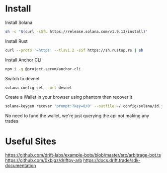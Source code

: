 # Install

Install Solana

```sh
sh -c "$(curl -sSfL https://release.solana.com/v1.9.13/install)"
```

Install Rust

```sh
curl --proto '=https' --tlsv1.2 -sSf https://sh.rustup.rs | sh
```

Install Anchor CLI

```sh
npm i -g @project-serum/anchor-cli
```

Switch to devnet

```sh
solana config set --url devnet
```

Create a Wallet in your browser using phantom then recover it

```sh
solana-keygen recover 'prompt:?key=0/0' --outfile ~/.config/solana/id.json
```

No need to fund the wallet, we're just querying the api not making any trades

# Useful Sites

https://github.com/drift-labs/example-bots/blob/master/src/arbitrage-bot.ts
https://github.com/0xbigz/driftpy-arb
https://docs.drift.trade/sdk-documentation
